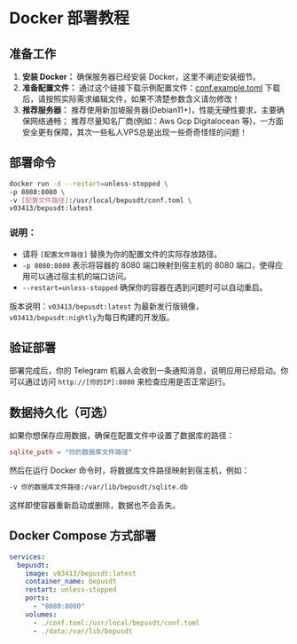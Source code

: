# Docker 部署教程

## 准备工作

1. **安装 Docker：** 确保服务器已经安装 Docker，这里不阐述安装细节。
2. **准备配置文件：**
   通过这个链接下载示例配置文件：[conf.example.toml](https://github.com/v03413/bepusdt/blob/main/conf.example.toml)
   下载后，请按照实际需求编辑文件，如果不清楚参数含义请勿修改！
3. **推荐服务器：** 推荐使用新加坡服务器(Debian11+)，性能无硬性要求，主要确保网络通畅；
   推荐尽量知名厂商(例如：Aws Gcp Digitalocean 等)，一方面安全更有保障，其次一些私人VPS总是出现一些奇奇怪怪的问题！

## 部署命令

```bash
docker run -d --restart=unless-stopped \
-p 8080:8080 \
-v [配置文件路径]:/usr/local/bepusdt/conf.toml \
v03413/bepusdt:latest
```

### 说明：

- 请将 `[配置文件路径]` 替换为你的配置文件的实际存放路径。
- `-p 8080:8080` 表示将容器的 8080 端口映射到宿主机的 8080 端口，使得应用可以通过宿主机的端口访问。
- `--restart=unless-stopped` 确保你的容器在遇到问题时可以自动重启。

版本说明：`v03413/bepusdt:latest` 为最新发行版镜像，`v03413/bepusdt:nightly`为每日构建的开发版。

## 验证部署

部署完成后，你的 Telegram 机器人会收到一条通知消息，说明应用已经启动。你可以通过访问 `http://[你的IP]:8080` 来检查应用是否正常运行。

## 数据持久化（可选）

如果你想保存应用数据，确保在配置文件中设置了数据库的路径：

```toml
sqlite_path = "你的数据库文件路径"
```

然后在运行 Docker 命令时，将数据库文件路径映射到宿主机，例如：

```bash
-v 你的数据库文件路径:/var/lib/bepusdt/sqlite.db
```

这样即使容器重新启动或删除，数据也不会丢失。

## Docker Compose 方式部署

```yml
services: 
  bepusdt: 
    image: v03413/bepusdt:latest
    container_name: bepusdt 
    restart: unless-stopped 
    ports: 
      - "8080:8080" 
    volumes: 
      - ./conf.toml:/usr/local/bepusdt/conf.toml
      - ./data:/var/lib/bepusdt
```

